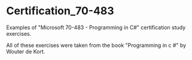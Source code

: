 # Certification_70-483
 Examples of "Microsoft 70-483 - Programming in C#" certification study exercises.

All of these exercises were taken from the book "Programming in c #" by Wouter de Kort.
